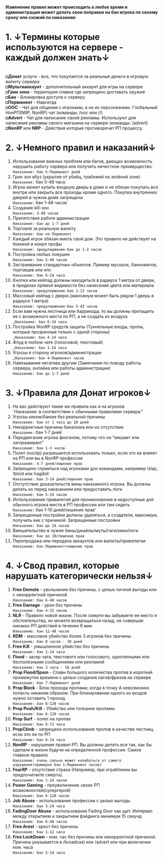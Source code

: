 **Изменение правил может происходить в любое время и администрация может делать свои поправки на бан игрока по своему сроку**
**или схожий по наказанию**

# 1. ↓Термины которые используются на сервере - каждый должен знать↓
<br>◘**Донат** услуги - все, что покупается за реальные деньги в игровую валюту сервера
<br>◘**Мультиаккаунт** - дополнительный аккаунт для игры на сервере
<br>◘**Грин зона** - территория спавна где запрещено доставать оружие
<br>◘**Бан** - Блокировка доступа к серверу
<br>◘**Перманент** - Навсегда
<br>◘**OOC** - Чат для общения с игроками, а не их персонажами. Глобальный НонРП(NRP, NonRP) чат (команды: /ooc или //)
<br>◘**Advert** - Чат для написание своей рекламы. Используют для написания рекламы своего магазина на сервере (команды: /advert)
<br>◘**NonRP** или **NRP** - Действия которые противоречат РП процессу.

# 2. ↓Немного правил и наказаний↓
1. Использование важных проблем или багов, дающих возможность нарушить работу сервера или получить нечестное преимущество.
<br> `Наказание: бан 5-Перманент дней`
2. Грин зон абуз (укрытие от убийц, грабежей на зелёной зоне)
<br>`Наказание:` бан 5-48 часа`
3. Игрок может купить входную дверь в доме и не обязан покупать все внутри или закрыть все проходы кроме одного. Покупка внутренних дверей в чужом доме запрещена
<br>`Наказание:` бан 1-48 часов`
4. Создание kill-зон
<br>`Наказание: 3-48 часов`
5. Препятствие работе администрации
<br>`Наказание: бан до 1-7 дней`
6. Торговля за реальную валюту
<br>`Наказание: бан на Перманент`
7. Каждый игрок обязан иметь свой дом. Это правило не действует на бомжей и нонрп профы
<br>`Наказание: предупержение-бан до 1-2 часов`
8. Постройка любых ловушек
<br>`Наказание: бан 5-48 часов`
9. Застраивание стандартных объектов. Пример мусорок, банкоматов, торговцев или нпс
<br>`Наказание: бан 6-24 часа`
10. Кнопка или кейпад должны находиться в радиусе 1 метра от двери, в пределах прямой видимости без нанесения цвета или материала
<br>`Наказание: предупержение-бан 1-12 часов`
11. Массовый кейпад с дверю.(максимум может быть рядом 1 дверь в радиусе 1 метра)
<br>`Наказание: предупержение-бан 5-42 часов`
12. Если вам нужна лестница или баррикада, то вы должны притащить ее с возможного места по РП, а не создать из воздуха
<br>_`Наказание: бан 6-24 часа`
13. Постройка NonRP средств защиты (Туннельные входы, пропы, которые прозрачные только с одной стороны)
<br>_`Наказание: бан 4-24 часа`
14. Флуд в любом чате (голосовой, текстовый)
<br>_`Наказание: бан 1-24 часа` 
15. Угрозы в сторону игроков/администрации
<br>_`Наказание: бан 4-Перманент часов`
16. Навязывание негатива другим (Замечания по поводу работы сервера, онлайна или работы администрации)
<br>`Наказание: бан до 1-7 дней`

# 3. ↓Правила для Донат игроков↓
1. На вас действуют такие же правила как и на игроков
<br>`Наказание: в соответствии с обычными правилами сервера."
2. Угрозы киком/баном без реальной причины
<br>`Наказание: бан от 1 часа до 10 дней`
3. Некорректные причины бана/кика или их отсутствие
<br>`Наказание:` бан 1-7 дней`
4. Передвигание игрока физганом, потому что он "мешает или загораживает"
<br>`Наказание: бан 1-3 часов`
5. Полет (noclip) разрешается использовать только, если это не влияет на РП или вы в NonRP профессии
<br>`Наказание: 4-7 дней/лишение прав`
6. Запрещено глумиться над игроками дон командами, например !slap, !blind или !ragdoll
<br>`Наказание: бан 3-14 дней/лишение прав`
7. Отстутствие доказательств вины наказанного игрока. Вы должны делать их перед наказанием или предоставить логи
<br>`Наказание: бан 5-24 часов`
10. Использование привилегий для проникновения в недоступные для обычного игрока места в РП профессии или там сидеть
<br>`Наказание:` бан 1-10 дней/лишение прав'
11. Запрещенные постройки должны удаляться, а создатели, максимум, получить кик с причиной: Запрещенные постройки
<br>`Наказание: бан до 24 часов`
12. Вмешательство в чужие баны/джайлы/муты/гаги/кики/логи
<br>`Наказание: бан до 10/лишение прав`
13. Перепродажа или передача аккаунтов или валюты/привелегии
<br>`Наказание: бан Перманент+лишение прав`

# 4. ↓Свод правил, которые нарушать категорически нельзя↓
1. **Free Demote** - увольнение без причины, с целью личной выгоды или с некорректной причиной
<br>`Наказание: бан 6-48 часов`
2. **Free Damage** - урон без причины
<br>`Наказание: бан 4-15 часов`
3. **NLR** - Правило новой жизни. После смерти вы забываете ее место и обстоятельства, но можете возвращаться назад, не совершая никаких РП действий в течении 6 мин
<br>`Наказание: бан 12-48 часов`
4. **RDM** - массовое убийство более 3 игроков без причины
<br>`Наказание: бан 8 часов - 30 дней`
5. **Free Kill** - умышленное убийство без причины
<br>`Наказание: бан 1-24 часа`
6. **Flood** - засер чата, текстового или голосового, однотипными или бесполезными сообщениями или рекламой
<br>`Наказание: бан 3 часа - 16 дней`
7. **Prop Flood/Spam** - Спавн большого количества пропов в короткий промежуток времени с целью создания лагов/фризов на сервере
<br>`Наказание: бан 7-Перманент дней`
8. **Prop Block** - Блок прохода пропами, когда в точку А невозможно попасть никаким образом. При блокировании одного из входов нужно оставить 1 проход
<br>`Наказание: бан 6-120 часов`
9. **Prop Push/Kill** - Убийство или толкание пропами.
<br>`Наказание: бан 6-120 часов`
10. **Prop Surf** - полет на пропах
<br>`Наказание: бан 6-72 часа`
11. **PropClimb** - запрещено использование пропов в качестве лестниц, если это не по РП
<br>`Наказание: бан 6-24 часа`
12. **NonRP** - нарушение правил РП. Вы должны делать все так, как бы сделали в жизни будучи на определенной профессии. Самое главное правило
<br>`Наказание: очень сильно может колебаться от самого нарушения(примерно бан 1-Перманент часов)`
13. **FearRP** - отсутствие страха (Например, при ограблении вы предпочитаете смерть).
<br>`Наказание: бан 1-24 часов`
14. **Power Gaming** - преувеличение своих РП возможностей(супергерой)
<br>`Наказание: бан 6-120 часов`
15. **Job Abuse** - использование профессии с целью выгоды
<br>`Наказание: бан 3-24 часа`
16. **FadingDoor Abuse** - использование Fading Door как щит. Интервал между открытием и закрытием фэйдинга минимум 15 секунд
<br>`Наказание: бан 6-48 часов`
17. **Free Arest** - арест без причины
<br>`Наказание: бан 1-12 часа`
18. **Free LockDown** - ком. час без причины или некорректной причиной. Причина указывается в /broadcast или /advert или при включении ком. часа
<br>`Наказание: бан 3-24 часа`
